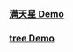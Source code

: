 
### [满天星 Demo](https://myhaveadream.github.io/daydayup/满天星.html)

### [tree Demo](https://myhaveadream.github.io/daydayup/tree.html)